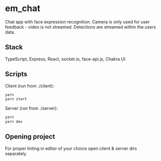 # em_chat
Chat app with face expression recognition. Camera is only used for user feedback - video is not streamed. Detections are streamed within the users data.

## Stack
TypeScript, Express, React, socket.io, face-api.js, Chakra UI

## Scripts
Client (run from ./client):
```sh
yarn
yarn start
```
Server (run from ./server):
```sh
yarn
yarn dev
```

## Opening project 
For proper linting in editor of your choice open client & server dirs separately.